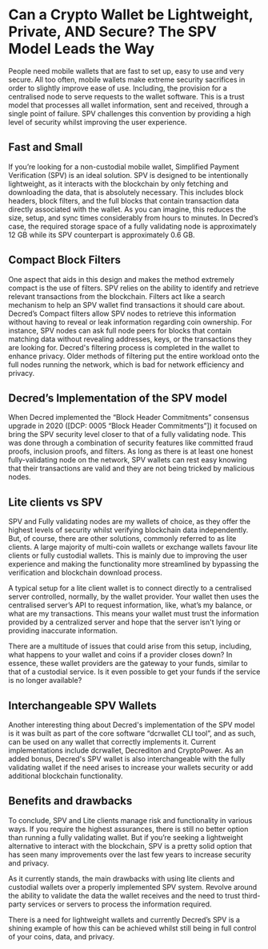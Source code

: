 # Can a Crypto Wallet be Lightweight, Private, AND Secure? The SPV Model Leads the Way

People need mobile wallets that are fast to set up, easy to use and very secure. All too often, mobile wallets make extreme security sacrifices in order to slightly improve ease of use. Including, the provision for a centralised node to serve requests to the wallet software. This is a trust model that processes all wallet information, sent and received, through a single point of failure. SPV challenges this convention by providing a high level of security whilst improving the user experience. 

## Fast and Small
If you’re looking for a non-custodial mobile wallet, Simplified Payment Verification (SPV) is an ideal solution.  SPV is designed to be intentionally lightweight, as it interacts with the blockchain by only fetching and downloading the data, that is absolutely necessary. This includes block headers, block filters, and the full blocks that contain transaction data directly associated with the wallet. As you can imagine, this reduces the size, setup, and sync times considerably from hours to minutes. In Decred’s case, the required storage space of a fully validating node is approximately 12 GB while its SPV counterpart is approximately 0.6 GB.

## Compact Block Filters
One aspect that aids in this design and makes the method extremely compact is the use of filters. SPV relies on the ability to identify and retrieve relevant transactions from the blockchain. Filters act like a search mechanism to help an SPV wallet find transactions it should care about. Decred’s Compact filters allow SPV nodes to retrieve this information without having to reveal or leak information regarding coin ownership. For instance, SPV nodes can ask full node peers for blocks that contain matching data without revealing addresses, keys, or the transactions they are looking for. Decred's filtering process is completed in the wallet to enhance privacy. Older methods of filtering put the entire workload onto the full nodes running the network, which is bad for network efficiency and privacy.

## Decred’s Implementation of the SPV model
When Decred implemented the “Block Header Commitments” consensus upgrade in 2020 ([DCP: 0005 “Block Header Commitments”]) it focused on bring the SPV security level closer to that of a fully validating node. This was done through a combination of security features like committed fraud proofs, inclusion proofs, and filters. As long as there is at least one honest fully-validating node on the network, SPV wallets can rest easy knowing that their transactions are valid and they are not being tricked by malicious nodes. 

## Lite clients vs SPV
SPV and Fully validating nodes are my wallets of choice, as they offer the highest levels of security whilst verifying blockchain data independently. But, of course, there are other solutions, commonly referred to as lite clients. A large majority of multi-coin wallets or exchange wallets favour lite clients or fully custodial wallets. This is mainly due to improving the user experience and making the functionality more streamlined by bypassing the verification and blockchain download process.

A typical setup for a lite client wallet is to connect directly to a centralised server controlled, normally, by the wallet provider. Your wallet then uses the centralised server’s API to request information, like, what’s my balance, or what are my transactions. This means your wallet must trust the information provided by a centralized server and hope that the server isn't lying or providing inaccurate information.

There are a multitude of issues that could arise from this setup, including, what happens to your wallet and coins if a provider closes down? In essence, these wallet providers are the gateway to your funds, similar to that of a custodial service. Is it even possible to get your funds if the service is no longer available?

## Interchangeable SPV Wallets
Another interesting thing about Decred's implementation of the SPV model is it was built as part of the core software “dcrwallet CLI tool”, and as such, can be used on any wallet that correctly implements it. Current implementations include dcrwallet, Decrediton and CryptoPower. As an added bonus, Decred's SPV wallet is also interchangeable with the fully validating wallet if the need arises to increase your wallets security or add additional blockchain functionality.

## Benefits and drawbacks
To conclude, SPV and Lite clients manage risk and functionality in various ways. If you require the highest assurances, there is still no better option than running a fully validating wallet. But if you’re seeking a lightweight alternative to interact with the blockchain, SPV is a pretty solid option that has seen many improvements over the last few years to increase security and privacy. 

As it currently stands, the main drawbacks with using lite clients and custodial wallets over a properly implemented SPV system. Revolve around the ability to validate the data the wallet receives and the need to trust third-party services or servers to process the information required. 

There is a need for lightweight wallets and currently Decred’s SPV is a shining example of how this can be achieved whilst still being in full control of your coins, data, and privacy.
